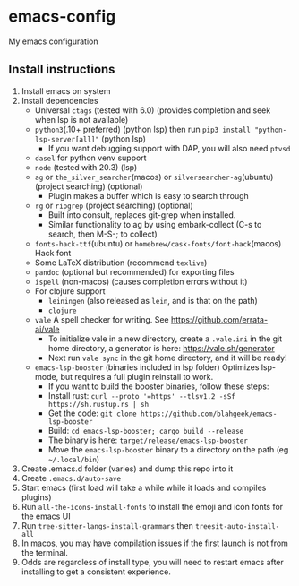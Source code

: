 # emacs-config
My emacs configuration

## Install instructions
1. Install emacs on system
2. Install dependencies
   - Universal `ctags` (tested with 6.0) (provides completion and seek when lsp is not available)
   - `python3`(.10+ preferred) (python lsp) then run `pip3 install "python-lsp-server[all]"` (python lsp)
     - If you want debugging support with DAP, you will also need `ptvsd`
   - `dasel` for python venv support
   - `node` (tested with 20.3) (lsp)
   - `ag` or `the_silver_searcher`(macos) or `silversearcher-ag`(ubuntu) (project searching) (optional)
     - Plugin makes a buffer which is easy to search through
   - `rg` or `ripgrep` (project searching) (optional)
     - Built into consult, replaces git-grep when installed.
     - Similar functionality to ag by using embark-collect (C-s to search, then M-S-; to collect)
   - `fonts-hack-ttf`(ubuntu) or `homebrew/cask-fonts/font-hack`(macos) Hack font
   - Some LaTeX distribution (recommend `texlive`)
   - `pandoc` (optional but recommended) for exporting files
   - `ispell` (non-macos) (causes completion errors without it)
   - For clojure support
     - `leiningen` (also released as `lein`, and is that on the path)
     - `clojure`
   - `vale` A spell checker for writing. See https://github.com/errata-ai/vale
     - To initialize vale in a new directory, create a `.vale.ini` in the git home directory, a generator is here: https://vale.sh/generator
     - Next run `vale sync` in the git home directory, and it will be ready!
   - `emacs-lsp-booster` (binaries included in lsp folder) Optimizes lsp-mode, but requires a full plugin reinstall to work.
     - If you want to build the booster binaries, follow these steps:
     - Install rust: `curl --proto '=https' --tlsv1.2 -sSf https://sh.rustup.rs | sh`
     - Get the code: `git clone https://github.com/blahgeek/emacs-lsp-booster`
     - Build: `cd emacs-lsp-booster; cargo build --release`
     - The binary is here: `target/release/emacs-lsp-booster`
     - Move the `emacs-lsp-booster` binary to a directory on the path (eg `~/.local/bin`)
3. Create .emacs.d folder (varies) and dump this repo into it
4. Create `.emacs.d/auto-save`
5. Start emacs (first load will take a while while it loads and compiles plugins)
6. Run `all-the-icons-install-fonts` to install the emoji and icon fonts for the emacs UI
7. Run `tree-sitter-langs-install-grammars` then `treesit-auto-install-all`
8. In macos, you may have compilation issues if the first launch is not from the terminal.
9. Odds are regardless of install type, you will need to restart emacs after installing to get a consistent experience.
